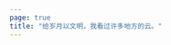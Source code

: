 ```yaml
---
page: true
title: "给岁月以文明，我看过许多地方的云。"
---
```


<script setup lang="ts">
import Home from "./components/Home.vue";
</script>

<Home />
